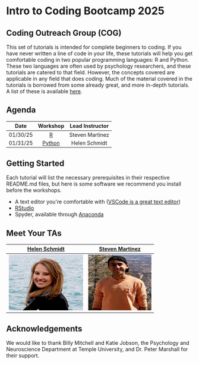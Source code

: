# Intro to Coding Bootcamp 2025
## Coding Outreach Group (COG)

This set of tutorials is intended for complete beginners to coding. If you have never written a line of code in your life, these tutorials will help you get comfortable coding in two popular programming languages: R and Python. These two languages are often used by psychology researchers, and these tutorials are catered to that field. However, the concepts covered are applicable in any field that does coding. Much of the material covered in the tutorials is borrowed from some already great, and more in-depth tutorials. A list of these is available [here](https://github.com/TU-Coding-Outreach-Group/Tutorials/blob/master/index.md).

## Agenda
| Date        | Workshop                             | Lead Instructor |
| :-----------: |:------------------------------------:| :-----------:|
| 01/30/25    | [R](https://github.com/TU-Coding-Outreach-Group/intro-to-coding-2023/tree/main/R) | Steven Martinez |
| 01/31/25    | [Python](https://github.com/TU-Coding-Outreach-Group/intro-to-coding-2023/tree/main/python) | Helen Schmidt |


## Getting Started
Each tutorial will list the necessary prerequisites in their respective README.md files, but here is some software we recommend you install before the workshops. 
- A text editor you're comfortable with ([VSCode is a great text editor](https://code.visualstudio.com/))
- [RStudio](https://www.rstudio.com/products/rstudio/download/#download)
- Spyder, available through [Anaconda](https://www.anaconda.com/products/individual#Downloads)


## Meet Your TAs

| [Helen Schmidt](https://hschmidt12.github.io/) | [Steven Martinez](https://www.adaptivememorylab.com/people) |
| :------------: | :----------:
| <img src="misc/images/helen-headshot.jpg"  width="200" height="150" /> | <img src="misc/images/steven-headshot.jpg"  width="170" height="150" /> |


## Acknowledgements
We would like to thank Billy Mitchell and Katie Jobson, the Psychology and Neuroscience Department at Temple University, and Dr. Peter Marshall for their support. 